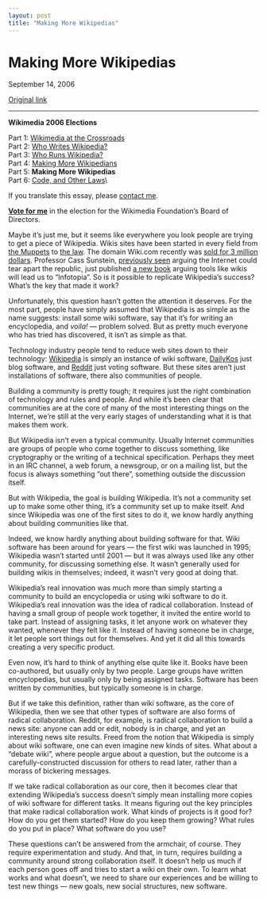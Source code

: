 ```yaml
---
layout: post
title: "Making More Wikipedias"
---
```

Making More Wikipedias
======================

September 14, 2006

[Original link](http://www.aaronsw.com/weblog/morewikipedias)

* * * * *

**Wikimedia 2006 Elections**

Part 1: [Wikimedia at the
Crossroads](http://aaronsw.com/weblog/wikiroads)\
 Part 2: [Who Writes
Wikipedia?](http://aaronsw.com/weblog/whowriteswikipedia)\
 Part 3: [Who Runs
Wikipedia?](http://aaronsw.com/weblog/whorunswikipedia)\
 Part 4: [Making More
Wikipedians](http://aaronsw.com/weblog/morewikipedians)\
 Part 5: **Making More Wikipedias**\
 Part 6: [Code, and Other
Laws](http://aaronsw.com/weblog/wikicodeislaw)\

If you translate this essay, please [contact me](mailto:me@aaronsw.com).

**[Vote for me](http://en.wikipedia.org/wiki/User:AaronSw/Election)** in
the election for the Wikimedia Foundation’s Board of Directors.

Maybe it’s just me, but it seems like everywhere you look people are
trying to get a piece of Wikipedia. Wikis sites have been started in
every field from [the Muppets](http://muppet.wikia.com/wiki/Muppet_Wiki)
to [the law](http://lii.law.cornell.edu/wex/index.php/Main_Page). The
domain Wiki.com recently was [sold for 3 million
dollars](http://www.wired.com/news/technology/internet/0,71591-0.html?tw=wn_technology_1).
Professor Cass Sunstein, [previously
seen](http://books.theinfo.org/go/0691095892) arguing the Internet could
tear apart the republic, just published [a new
book](http://books.theinfo.org/go/0195189280) arguing tools like wikis
will lead us to “Infotopia”. So is it possible to replicate Wikipedia’s
success? What’s the key that made it work?

Unfortunately, this question hasn’t gotten the attention it deserves.
For the most part, people have simply assumed that Wikipedia is as
simple as the name suggests: install some wiki software, say that it’s
for writing an encyclopedia, and *voila!* — problem solved. But as
pretty much everyone who has tried has discovered, it isn’t as simple as
that.

Technology industry people tend to reduce web sites down to their
technology: [Wikipedia](http://wikipedia.org/) is simply an instance of
wiki software, [DailyKos](http://www.dailykos.com/) just blog software,
and [Reddit](http://reddit.com/) just voting software. But these sites
aren’t just installations of software, there also communities of people.

Building a community is pretty tough; it requires just the right
combination of technology and rules and people. And while it’s been
clear that communities are at the core of many of the most interesting
things on the Internet, we’re still at the very early stages of
understanding what it is that makes them work.

But Wikipedia isn’t even a typical community. Usually Internet
communities are groups of people who come together to discuss something,
like cryptography or the writing of a technical specification. Perhaps
they meet in an IRC channel, a web forum, a newsgroup, or on a mailing
list, but the focus is always something “out there”, something outside
the discussion itself.

But with Wikipedia, the goal is building Wikipedia. It’s not a community
set up to make some other thing, it’s a community set up to make itself.
And since Wikipedia was one of the first sites to do it, we know hardly
anything about building communities like that.

Indeed, we know hardly anything about building software for that. Wiki
software has been around for years — the first wiki was launched in
1995; Wikipedia wasn’t started until 2001 — but it was always used like
any other community, for discussing something else. It wasn’t generally
used for building wikis in themselves; indeed, it wasn’t very good at
doing that.

Wikipedia’s real innovation was much more than simply starting a
community to build an encyclopedia or using wiki software to do it.
Wikipedia’s real innovation was the idea of radical collaboration.
Instead of having a small group of people work together, it invited the
entire world to take part. Instead of assigning tasks, it let anyone
work on whatever they wanted, whenever they felt like it. Instead of
having someone be in charge, it let people sort things out for
themselves. And yet it did all this towards creating a very specific
product.

Even now, it’s hard to think of anything else quite like it. Books have
been co-authored, but usually only by two people. Large groups have
written encyclopedias, but usually only by being assigned tasks.
Software has been written by communities, but typically someone is in
charge.

But if we take this definition, rather than wiki software, as the core
of Wikipedia, then we see that other types of software are also forms of
radical collaboration. Reddit, for example, is radical collaboration to
build a news site: anyone can add or edit, nobody is in charge, and yet
an interesting news site results. Freed from the notion that Wikipedia
is simply about wiki software, one can even imagine new kinds of sites.
What about a “debate wiki”, where people argue about a question, but the
outcome is a carefully-constructed discussion for others to read later,
rather than a morass of bickering messages.

If we take radical collaboration as our core, then it becomes clear that
extending Wikipedia’s success doesn’t simply mean installing more copies
of wiki software for different tasks. It means figuring out the key
principles that make radical collaboration work. What kinds of projects
is it good for? How do you get them started? How do you keep them
growing? What rules do you put in place? What software do you use?

These questions can’t be answered from the armchair, of course. They
require experimentation and study. And that, in turn, requires building
a community around strong collaboration itself. It doesn’t help us much
if each person goes off and tries to start a wiki on their own. To learn
what works and what doesn’t, we need to share our experiences and be
willing to test new things — new goals, new social structures, new
software.
